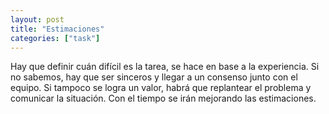 ```yaml
---
layout: post
title: "Estimaciones"
categories: ["task"]
---
```


Hay que definir cuán difícil es la tarea, se hace en base<!--more--> a la experiencia. Si no sabemos, hay que ser sinceros y llegar a un consenso junto con el equipo. Si tampoco se logra un valor, habrá que replantear el problema y comunicar la situación. Con el tiempo se irán mejorando las estimaciones.

